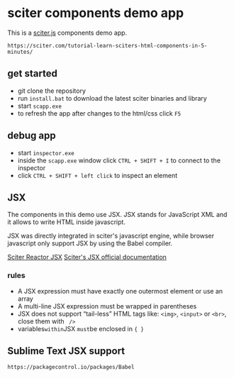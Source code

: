 # sciter components demo app

This is a [sciter.js](https://sciter.com/) components demo app.

    https://sciter.com/tutorial-learn-sciters-html-components-in-5-minutes/

## get started

- git clone the repository
- run `install.bat` to download the latest sciter binaries and library
- start `scapp.exe`
- to refresh the app after changes to the html/css click `F5`

## debug app

- start `inspector.exe`
- inside the `scapp.exe` window click `CTRL + SHIFT + I` to connect to the inspector
- click `CTRL + SHIFT + left click` to inspect an element

## JSX

The components in this demo use JSX. JSX stands for JavaScript XML and it allows to write HTML inside javascript.

JSX was directly integrated in sciter's javascript engine, while browser javascript only support JSX by using the Babel compiler.

[Sciter Reactor JSX](https://sciter.com/tutorials/reactor-jsx/)
[Sciter's JSX official documentation](https://github.com/c-smile/quickjspp/blob/master/doc/jsx.md)

### rules

- A JSX expression must have exactly one outermost element or use an array
- A multi-line JSX expression must be wrapped in parentheses
- JSX does not support “tail-less” HTML tags like: `<img>`, `<input>` or `<br>`, close them with ` />`
- variables` within `JSX `must`be enclosed in `{ }`

## Sublime Text JSX support

    https://packagecontrol.io/packages/Babel
